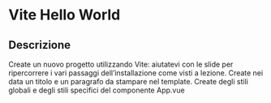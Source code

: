  Vite Hello World
 ===
## Descrizione
Create un nuovo progetto utilizzando Vite: aiutatevi con le slide per ripercorrere i vari passaggi dell’installazione come visti a lezione.
Create nei data un titolo e un paragrafo da stampare nel template.
Create degli stili globali e degli stili specifici del componente App.vue